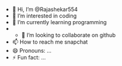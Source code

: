 - 👋 Hi, I’m @Rajashekar554
- 👀 I’m interested in coding
- 🌱 I’m currently learning programming
- - 💞️ I’m looking to collaborate on github
- 📫 How to reach me snapchat
- 😄 Pronouns: ...
- ⚡ Fun fact: ...

<!---
Rajashekar799/Rajashekar799 is a ✨ special ✨ repository because its `README.md` (this file) appears on your GitHub profile.
You can click the Preview link to take a look at your changes.
--->
